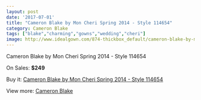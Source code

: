 ```yaml
---
layout: post
date: '2017-07-01'
title: "Cameron Blake by Mon Cheri Spring 2014 - Style 114654"
category: Cameron Blake
tags: ["blake","charming","gowns","wedding","cheri"]
image: http://www.idealgown.com/874-thickbox_default/cameron-blake-by-mon-cheri-spring-2014-style-114654.jpg
---
```

Cameron Blake by Mon Cheri Spring 2014 - Style 114654

On Sales: **$249**
<a href="https://www.idealgown.com/en/cameron-blake/395-cameron-blake-by-mon-cheri-spring-2014-style-114654.html"><amp-img layout="responsive" width="600" height="600" src="//www.idealgown.com/874-thickbox_default/cameron-blake-by-mon-cheri-spring-2014-style-114654.jpg" alt="Cameron Blake by Mon Cheri Spring 2014 - Style 114654 0" /></a>
<a href="https://www.idealgown.com/en/cameron-blake/395-cameron-blake-by-mon-cheri-spring-2014-style-114654.html"><amp-img layout="responsive" width="600" height="600" src="//www.idealgown.com/876-thickbox_default/cameron-blake-by-mon-cheri-spring-2014-style-114654.jpg" alt="Cameron Blake by Mon Cheri Spring 2014 - Style 114654 1" /></a>
<a href="https://www.idealgown.com/en/cameron-blake/395-cameron-blake-by-mon-cheri-spring-2014-style-114654.html"><amp-img layout="responsive" width="600" height="600" src="//www.idealgown.com/875-thickbox_default/cameron-blake-by-mon-cheri-spring-2014-style-114654.jpg" alt="Cameron Blake by Mon Cheri Spring 2014 - Style 114654 2" /></a>

Buy it: [Cameron Blake by Mon Cheri Spring 2014 - Style 114654](https://www.idealgown.com/en/cameron-blake/395-cameron-blake-by-mon-cheri-spring-2014-style-114654.html "Cameron Blake by Mon Cheri Spring 2014 - Style 114654")

View more: [Cameron Blake](https://www.idealgown.com/en/7-cameron-blake "Cameron Blake")